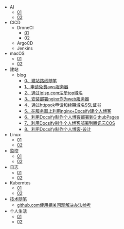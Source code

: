 * AI
  * [01](AI/01.md)
  * [02](AI/01.md)
* CICD
  * DroneCI
    * [01](CICD/DroneCI/01.md)
    * [02](CICD/DroneCI/02.md)
  * ArgoCD
  * Jenkins
* macOS
  * [01](macOS/01.md)
  * [02](macOS/02.md)
* 建站
  * blog
    * [0、建站路线随笔](建站/blog/0、建站路线随笔.md)
    * [1、申请免费aws服务器](建站/blog/1、申请免费aws服务器.md)
    * [2、通过jpisp.com注册top域名](建站/blog/2、通过jpisp.com注册top域名.md)
    * [3、安装部署nginx作为web服务器](建站/blog/3、安装部署nginx作为web服务器.md)
    * [4、通过httpsok申请和续期域名SSL证书](建站/blog/4、通过httpsok申请和续期域名SSL证书.md)
    * [5、在服务器上利用nginx+Docsify建个人博客](建站/blog/5、在服务器上利用nginx+Docsify建个人博客.md)
    * [6、利用Docsify制作个人博客部署到GithubPages](建站/blog/6、利用Docsify制作个人博客部署到GithubPages.md)
    * [7、利用Docsify制作个人博客部署到腾讯云COS](建站/blog/7、利用Docsify制作个人博客部署到腾讯云COS.md)
    * [8、利用Docsify制作个人博客-设计](建站/blog/8、利用Docsify制作个人博客-设计.md)
* Linux
  * [01](Linux/01.md)
  * [02](Linux/02.md)
* 监控
  * [01](监控/01.md)
  * [02](监控/02.md)
* 日志
  * [01](日志/01.md)
  * [02](日志/02.md)
* Kuberntes
  * [01](Kubernetes/01.md)
  * [02](Kubernetes/02.md)
* [技术随笔](技术随笔/)
  * [github.com使用相关问题解决办法参考](技术随笔/github.com使用相关问题解决办法参考.md)
* 个人生活
  * [01](个人生活/01.md)
  * [02](个人生活/02.md)